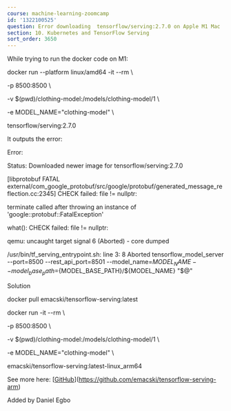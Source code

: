 ```yaml
---
course: machine-learning-zoomcamp
id: '1322100525'
question: Error downloading  tensorflow/serving:2.7.0 on Apple M1 Mac
section: 10. Kubernetes and TensorFlow Serving
sort_order: 3650
---
```


While trying to run the docker code on M1:

docker run --platform linux/amd64 -it --rm \

-p 8500:8500 \

-v $(pwd)/clothing-model:/models/clothing-model/1 \

-e MODEL_NAME="clothing-model" \

tensorflow/serving:2.7.0

It outputs the error:

Error:

Status: Downloaded newer image for tensorflow/serving:2.7.0

[libprotobuf FATAL external/com_google_protobuf/src/google/protobuf/generated_message_reflection.cc:2345] CHECK failed: file != nullptr:

terminate called after throwing an instance of 'google::protobuf::FatalException'

what():  CHECK failed: file != nullptr:

qemu: uncaught target signal 6 (Aborted) - core dumped

/usr/bin/tf_serving_entrypoint.sh: line 3:     8 Aborted                 tensorflow_model_server --port=8500 --rest_api_port=8501 --model_name=${MODEL_NAME} --model_base_path=${MODEL_BASE_PATH}/${MODEL_NAME} "$@"

Solution

docker pull emacski/tensorflow-serving:latest

docker run -it --rm \

-p 8500:8500 \

-v $(pwd)/clothing-model:/models/clothing-model/1 \

-e MODEL_NAME="clothing-model" \

emacski/tensorflow-serving:latest-linux_arm64

See more here: [[GitHub](https://github.com/emacski/tensorflow-serving-arm)](https://github.com/emacski/tensorflow-serving-arm)

Added by Daniel Egbo

